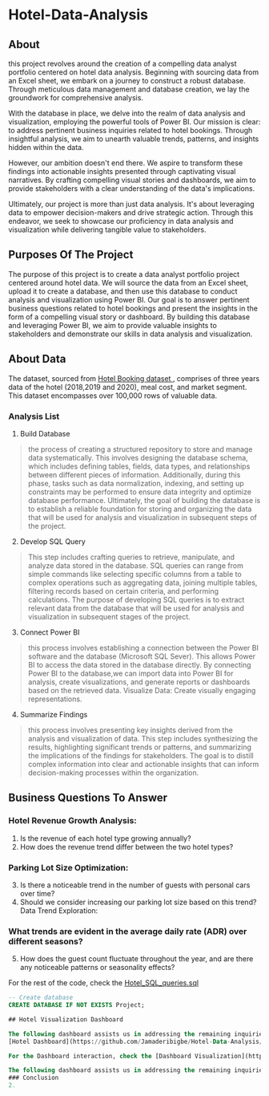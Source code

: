 # Hotel-Data-Analysis
## About
this project revolves around the creation of a compelling data analyst portfolio centered on hotel data analysis. Beginning with sourcing data from an Excel sheet, we embark on a journey to construct a robust database. Through meticulous data management and database creation, we lay the groundwork for comprehensive analysis.

With the database in place, we delve into the realm of data analysis and visualization, employing the powerful tools of Power BI. Our mission is clear: to address pertinent business inquiries related to hotel bookings. Through insightful analysis, we aim to unearth valuable trends, patterns, and insights hidden within the data.

However, our ambition doesn't end there. We aspire to transform these findings into actionable insights presented through captivating visual narratives. By crafting compelling visual stories and dashboards, we aim to provide stakeholders with a clear understanding of the data's implications.

Ultimately, our project is more than just data analysis. It's about leveraging data to empower decision-makers and drive strategic action. Through this endeavor, we seek to showcase our proficiency in data analysis and visualization while delivering tangible value to stakeholders.

## Purposes Of The Project
The purpose of this project is to create a data analyst portfolio project centered around hotel data. We will source the data from an Excel sheet, upload it to create a database, and then use this database to conduct analysis and visualization using Power BI. Our goal is to answer pertinent business questions related to hotel bookings and present the insights in the form of a compelling visual story or dashboard. By building this database and leveraging Power BI, we aim to provide valuable insights to stakeholders and demonstrate our skills in data analysis and visualization.

## About Data
The dataset, sourced from [Hotel Booking dataset ](https://absentdata.com/wp-content/uploads/2021/05/hotel_revenue_historical_full-2.xlsx), comprises of three years data of the hotel (2018,2019 and 2020), meal cost, and market segment. This dataset encompasses over 100,000 rows of valuable data.

### Analysis List

1. Build Database
 >  the process of creating a structured repository to store and manage data systematically. This involves designing the database schema, which includes defining tables, fields, data types, and relationships between different pieces of information. Additionally, during this phase, tasks such as data normalization, indexing, and setting up constraints may be performed to ensure data integrity and optimize database performance. Ultimately, the goal of building the database is to establish a reliable foundation for storing and organizing the data that will be used for analysis and visualization in subsequent steps of the project.

2. Develop SQL Query
> This step includes crafting queries to retrieve, manipulate, and analyze data stored in the database. SQL queries can range from simple commands like selecting specific columns from a table to complex operations such as aggregating data, joining multiple tables, filtering records based on certain criteria, and performing calculations. The purpose of developing SQL queries is to extract relevant data from the database that will be used for analysis and visualization in subsequent stages of the project.

3. Connect Power BI
> this process involves establishing a connection between the Power BI software and the database (Microsoft SQL Sever). This  allows Power BI to access the data stored in the database directly. By connecting Power BI to the database,we can import data into Power BI for analysis, create visualizations, and generate reports or dashboards based on the retrieved data.
Visualize Data: Create visually engaging representations.

4. Summarize Findings
> this process involves presenting key insights derived from the analysis and visualization of data. This step includes synthesizing the results, highlighting significant trends or patterns, and summarizing the implications of the findings for stakeholders. The goal is to distill complex information into clear and actionable insights that can inform decision-making processes within the organization.

## Business Questions To Answer
### Hotel Revenue Growth Analysis:

1. Is the revenue of each hotel type growing annually?
2. How does the revenue trend differ between the two hotel types?

### Parking Lot Size Optimization:

3. Is there a noticeable trend in the number of guests with personal cars over time?
4. Should we consider increasing our parking lot size based on this trend?
Data Trend Exploration:

### What trends are evident in the average daily rate (ADR) over different seasons?

5. How does the guest count fluctuate throughout the year, and are there any noticeable patterns or seasonality effects?


For the rest of the code, check the [Hotel_SQL_queries.sql](https://github.com/Jamaderibigbe/Hotel-Data-Analysis/blob/main/hotel%20Data%20Query.sql)

```sql
-- Create database
CREATE DATABASE IF NOT EXISTS Project;

## Hotel Visualization Dashboard

The following dashboard assists us in addressing the remaining inquiries
[Hotel Dashboard](https://github.com/Jamaderibigbe/Hotel-Data-Analysis/blob/main/hotel%20dashboard%20pic.PNG)

For the Dashboard interaction, check the [Dashboard Visualization](https://github.com/Jamaderibigbe/Hotel-Data-Analysis/blob/main/hotel%20visualization.pbix)

The following dashboard assists us in addressing the remaining inquiries
### Conclusion
2. 
